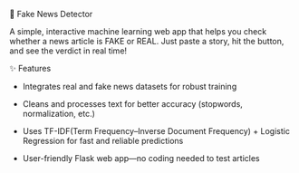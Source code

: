 📰 Fake News Detector

A simple, interactive machine learning web app that helps you check whether a news article is FAKE or REAL.
Just paste a story, hit the button, and see the verdict in real time!



✨ Features
- Integrates real and fake news datasets for robust training

- Cleans and processes text for better accuracy (stopwords, normalization, etc.)

- Uses TF-IDF(Term Frequency–Inverse Document Frequency) + Logistic Regression for fast and reliable predictions

- User-friendly Flask web app—no coding needed to test articles
